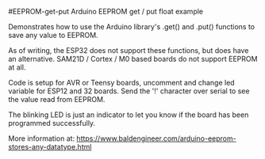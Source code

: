 #EEPROM-get-put
Arduino EEPROM get / put float example

Demonstrates how to use the Arduino library's .get() and .put() functions to save any value to EEPROM.
   
As of writing, the ESP32 does not support these functions, but does have an alternative. SAM21D / Cortex / M0 based boards do not support EEPROM at all.
   
 Code is setup for AVR or Teensy boards, uncomment and change led variable for ESP12 and 32 boards. Send the '!' character over serial to see the value read from EEPROM.
   
The blinking LED is just an indicator to let you know if the board has been programmed successfully.

More information at: https://www.baldengineer.com/arduino-eeprom-stores-any-datatype.html